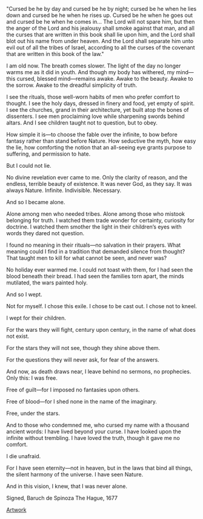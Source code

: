 "Cursed be he by day and cursed be he by night; cursed be he when he lies down and cursed be he when he rises up. Cursed be he when he goes out and cursed be he when he comes in... The Lord will not spare him, but then the anger of the Lord and his jealousy shall smoke against that man, and all the curses that are written in this book shall lie upon him, and the Lord shall blot out his name from under heaven. And the Lord shall separate him unto evil out of all the tribes of Israel, according to all the curses of the covenant that are written in this book of the law."

I am old now. The breath comes slower. The light of the day no longer warms me as it did in youth. And though my body has withered, my mind—this cursed, blessed mind—remains awake. Awake to the beauty. Awake to the sorrow. Awake to the dreadful simplicity of truth.

I see the rituals, those well-worn habits of men who prefer comfort to thought. I see the holy days, dressed in finery and food, yet empty of spirit. I see the churches, grand in their architecture, yet built atop the bones of dissenters. I see men proclaiming love while sharpening swords behind altars. And I see children taught not to question, but to obey.

How simple it is—to choose the fable over the infinite, to bow before fantasy rather than stand before Nature. How seductive the myth, how easy the lie, how comforting the notion that an all-seeing eye grants purpose to suffering, and permission to hate.

But I could not lie.

No divine revelation ever came to me. Only the clarity of reason, and the endless, terrible beauty of existence. It was never God, as they say. It was always Nature. Infinite. Indivisible. Necessary.

And so I became alone.

Alone among men who needed tribes. Alone among those who mistook belonging for truth. I watched them trade wonder for certainty, curiosity for doctrine. I watched them smother the light in their children’s eyes with words they dared not question.

I found no meaning in their rituals—no salvation in their prayers. What meaning could I find in a tradition that demanded silence from thought? That taught men to kill for what cannot be seen, and never was?

No holiday ever warmed me. I could not toast with them, for I had seen the blood beneath their bread. I had seen the families torn apart, the minds mutilated, the wars painted holy.

And so I wept.

Not for myself. I chose this exile. I chose to be cast out. I chose not to kneel.

I wept for their children.

For the wars they will fight, century upon century, in the name of what does not exist.

For the stars they will not see, though they shine above them.

For the questions they will never ask, for fear of the answers.

And now, as death draws near, I leave behind no sermons, no prophecies. Only this: I was free.

Free of guilt—for I imposed no fantasies upon others.

Free of blood—for I shed none in the name of the imaginary.

Free, under the stars.

And to those who condemned me, who cursed my name with a thousand ancient words: I have lived beyond your curse. I have looked upon the infinite without trembling. I have loved the truth, though it gave me no comfort.

I die unafraid.

For I have seen eternity—not in heaven, but in the laws that bind all things, the silent harmony of the universe. I have seen Nature.

And in this vision, I knew, that I was never alone.

Signed,
Baruch de Spinoza
The Hague, 1677

[Artwork]

[Artwork]: https://en.wikipedia.org/wiki/View_of_Haarlem_with_Bleaching_Fields
